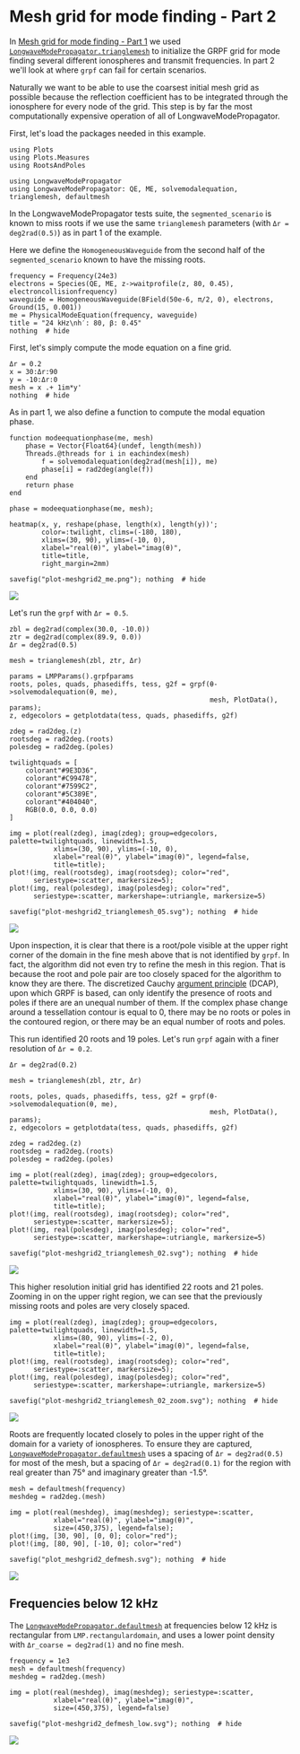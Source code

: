 # Mesh grid for mode finding - Part 2

In [Mesh grid for mode finding - Part 1](@ref) we used
[`LongwaveModePropagator.trianglemesh`](@ref) to
initialize the GRPF grid for mode finding several different ionospheres and transmit
frequencies.
In part 2 we'll look at where `grpf` can fail for certain scenarios.

Naturally we want to be able to use the coarsest initial mesh grid as possible
because the reflection coefficient has to be integrated through the ionosphere
for every node of the grid. This step is by far the most computationally
expensive operation of all of LongwaveModePropagator.

First, let's load the packages needed in this example.

```@example meshgrid2
using Plots
using Plots.Measures
using RootsAndPoles

using LongwaveModePropagator
using LongwaveModePropagator: QE, ME, solvemodalequation, trianglemesh, defaultmesh
```

In the LongwaveModePropagator tests suite, the `segmented_scenario` is known to
miss roots if we use the same `trianglemesh` parameters (with `Δr = deg2rad(0.5)`)
as in part 1 of the example.

Here we define the `HomogeneousWaveguide` from the second half of the
`segmented_scenario` known to have the missing roots.

```@example meshgrid2
frequency = Frequency(24e3)
electrons = Species(QE, ME, z->waitprofile(z, 80, 0.45), electroncollisionfrequency)
waveguide = HomogeneousWaveguide(BField(50e-6, π/2, 0), electrons, Ground(15, 0.001))
me = PhysicalModeEquation(frequency, waveguide)
title = "24 kHz\nh′: 80, β: 0.45"
nothing  # hide
```

First, let's simply compute the mode equation on a fine grid.

```@example meshgrid2
Δr = 0.2
x = 30:Δr:90
y = -10:Δr:0
mesh = x .+ 1im*y'
nothing  # hide
```

As in part 1, we also define a function to compute the modal equation phase.

```@example meshgrid2
function modeequationphase(me, mesh)
    phase = Vector{Float64}(undef, length(mesh))
    Threads.@threads for i in eachindex(mesh)
        f = solvemodalequation(deg2rad(mesh[i]), me)
        phase[i] = rad2deg(angle(f))
    end
    return phase
end

phase = modeequationphase(me, mesh);

heatmap(x, y, reshape(phase, length(x), length(y))';
        color=:twilight, clims=(-180, 180),
        xlims=(30, 90), ylims=(-10, 0),
        xlabel="real(θ)", ylabel="imag(θ)",
        title=title,
        right_margin=2mm)

savefig("plot-meshgrid2_me.png"); nothing  # hide
```

![](plot-meshgrid2_me.png)

Let's run the `grpf` with `Δr = 0.5`.

```@example meshgrid2
zbl = deg2rad(complex(30.0, -10.0))
ztr = deg2rad(complex(89.9, 0.0))
Δr = deg2rad(0.5)

mesh = trianglemesh(zbl, ztr, Δr)

params = LMPParams().grpfparams
roots, poles, quads, phasediffs, tess, g2f = grpf(θ->solvemodalequation(θ, me),
                                                  mesh, PlotData(), params);
z, edgecolors = getplotdata(tess, quads, phasediffs, g2f)

zdeg = rad2deg.(z)
rootsdeg = rad2deg.(roots)
polesdeg = rad2deg.(poles)

twilightquads = [
    colorant"#9E3D36",
    colorant"#C99478",
    colorant"#7599C2",
    colorant"#5C389E",
    colorant"#404040",
    RGB(0.0, 0.0, 0.0)
]

img = plot(real(zdeg), imag(zdeg); group=edgecolors, palette=twilightquads, linewidth=1.5,
           xlims=(30, 90), ylims=(-10, 0),
           xlabel="real(θ)", ylabel="imag(θ)", legend=false,
           title=title);
plot!(img, real(rootsdeg), imag(rootsdeg); color="red",
      seriestype=:scatter, markersize=5);
plot!(img, real(polesdeg), imag(polesdeg); color="red",
      seriestype=:scatter, markershape=:utriangle, markersize=5)

savefig("plot-meshgrid2_trianglemesh_05.svg"); nothing  # hide
```

![](plot-meshgrid2_trianglemesh_05.svg)

Upon inspection, it is clear that there is a root/pole visible at the upper right
corner of the domain in the fine mesh above that is not identified by `grpf`.
In fact, the algorithm did not even try to refine the mesh in this region.
That is because the root and pole pair are too closely spaced for the algorithm
to know they are there.
The discretized Cauchy
[argument principle](https://en.wikipedia.org/wiki/Argument_principle) (DCAP),
upon which GRPF is based, can only identify the presence of roots and poles if
there are an unequal number of them.
If the complex phase change around a tessellation contour is equal to 0, there may
be no roots or poles in the contoured region, or there may be an equal number of
roots and poles.

This run identified 20 roots and 19 poles.
Let's run `grpf` again with a finer resolution of `Δr = 0.2`.

```@example meshgrid2
Δr = deg2rad(0.2)

mesh = trianglemesh(zbl, ztr, Δr)

roots, poles, quads, phasediffs, tess, g2f = grpf(θ->solvemodalequation(θ, me),
                                                  mesh, PlotData(), params);
z, edgecolors = getplotdata(tess, quads, phasediffs, g2f)

zdeg = rad2deg.(z)
rootsdeg = rad2deg.(roots)
polesdeg = rad2deg.(poles)

img = plot(real(zdeg), imag(zdeg); group=edgecolors, palette=twilightquads, linewidth=1.5,
           xlims=(30, 90), ylims=(-10, 0),
           xlabel="real(θ)", ylabel="imag(θ)", legend=false,
           title=title);
plot!(img, real(rootsdeg), imag(rootsdeg); color="red",
      seriestype=:scatter, markersize=5);
plot!(img, real(polesdeg), imag(polesdeg); color="red",
      seriestype=:scatter, markershape=:utriangle, markersize=5)

savefig("plot-meshgrid2_trianglemesh_02.svg"); nothing  # hide
```

![](plot-meshgrid2_trianglemesh_02.svg)

This higher resolution initial grid has identified 22 roots and 21 poles.
Zooming in on the upper right region, we can see that the previously
missing roots and poles are very closely spaced.

```@example meshgrid2
img = plot(real(zdeg), imag(zdeg); group=edgecolors, palette=twilightquads, linewidth=1.5,
           xlims=(80, 90), ylims=(-2, 0),
           xlabel="real(θ)", ylabel="imag(θ)", legend=false,
           title=title);
plot!(img, real(rootsdeg), imag(rootsdeg); color="red",
      seriestype=:scatter, markersize=5);
plot!(img, real(polesdeg), imag(polesdeg); color="red",
      seriestype=:scatter, markershape=:utriangle, markersize=5)

savefig("plot-meshgrid2_trianglemesh_02_zoom.svg"); nothing  # hide
```

![](plot-meshgrid2_trianglemesh_02_zoom.svg)

Roots are frequently located closely to poles in the upper right of the domain for
a variety of ionospheres. To ensure they are captured,
[`LongwaveModePropagator.defaultmesh`](@ref)
uses a spacing of `Δr = deg2rad(0.5)` for most of the mesh,
but a spacing of `Δr = deg2rad(0.1)` for the region with real greater
than 75° and imaginary greater than -1.5°.

```@example meshgrid2
mesh = defaultmesh(frequency)
meshdeg = rad2deg.(mesh)

img = plot(real(meshdeg), imag(meshdeg); seriestype=:scatter,
           xlabel="real(θ)", ylabel="imag(θ)",
           size=(450,375), legend=false);
plot!(img, [30, 90], [0, 0]; color="red");
plot!(img, [80, 90], [-10, 0]; color="red")

savefig("plot_meshgrid2_defmesh.svg"); nothing  # hide
```

![](plot_meshgrid2_defmesh.svg)

## Frequencies below 12 kHz

The [`LongwaveModePropagator.defaultmesh`](@ref) at frequencies below 12 kHz is rectangular from
`LMP.rectangulardomain`, and uses a lower point density with `Δr_coarse = deg2rad(1)` and
no fine mesh.

```@example meshgrid2
frequency = 1e3
mesh = defaultmesh(frequency)
meshdeg = rad2deg.(mesh)

img = plot(real(meshdeg), imag(meshdeg); seriestype=:scatter,
           xlabel="real(θ)", ylabel="imag(θ)",
           size=(450,375), legend=false)

savefig("plot-meshgrid2_defmesh_low.svg"); nothing  # hide
```

![](plot-meshgrid2_defmesh_low.svg)
